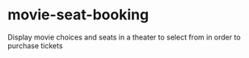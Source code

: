 # movie-seat-booking
Display movie choices and seats in a theater to select from in order to purchase tickets
